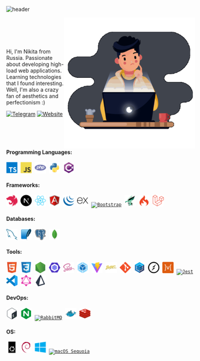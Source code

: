 ![header](https://capsule-render.vercel.app/api?type=blur&height=200&color=gradient&text=TS%20Cheers!&textBg=false&fontSize=36&reversal=false&section=header&animation=twinkling)

<div>
<img align="right" width="350" alt="GIF" src="https://github.com/destyk/destyk/blob/main/images/coding.gif"/>

<br />
<br />
<br />
<br />

Hi, I'm Nikita from Russia. Passionate about developing high-load web applications. Learning technologies that I found interesting. Well, I'm also a crazy fan of aesthetics and perfectionism :)

[![Telegram](https://img.shields.io/badge/Telegram-blue?style=flat-square&logo=Telegram)](https://t.me/destykarpov) [![Website](https://img.shields.io/badge/Website-ED760E?style=flat-square&logo=About.me)](https://destyk.ru)
</div>

<br />
<br />
<br />

#### Programming Languages:
<div>
    <code><a href="https://www.typescriptlang.org/" target="_blank"><img src="https://github.com/devicons/devicon/blob/master/icons/typescript/typescript-original.svg" title="Typescript" alt="Typescript" width="30" height="30" /></a></code>&nbsp
    <code><a href="https://www.javascript.com/" target="_blank"><img src="https://github.com/devicons/devicon/blob/master/icons/javascript/javascript-original.svg" title="Javascript" alt="Javascript" width="30" height="30" /></a></code>&nbsp
    <code><a href="https://www.php.net/" target="_blank"><img src="https://github.com/devicons/devicon/blob/master/icons/php/php-plain.svg" title="PHP" alt="PHP" width="30" height="30" /></a></code>&nbsp
    <code><a href="https://www.python.org/" target="_blank"><img src="https://github.com/devicons/devicon/blob/master/icons/python/python-original.svg" title="Python" alt="Python" width="30" height="30" /></a></code>&nbsp
    <code><a href="https://dotnet.microsoft.com/en-us/languages/csharp" target="_blank"><img src="https://github.com/devicons/devicon/blob/master/icons/csharp/csharp-original.svg" title="C#" alt="C#" width="30" height="30" /></a></code>&nbsp
</div>

#### Frameworks:
<div>
    <code><a href="https://nestjs.com/" target="_blank"><img src="https://github.com/devicons/devicon/blob/master/icons/nestjs/nestjs-original.svg" title="Nest TS/JS" alt="Nest TS/JS" width="30" height="30" /></a></code>&nbsp
    <code><a href="https://nextjs.org/" target="_blank"><img src="https://github.com/devicons/devicon/blob/master/icons/nextjs/nextjs-original.svg" title="Next TS/JS" alt="Next TS/JS" width="30" height="30" /></a></code>&nbsp
    <code><a href="https://reactjs.org/" target="_blank"><img src="https://github.com/devicons/devicon/blob/master/icons/react/react-original.svg" title="React TS/JS" alt="React TS/JS" width="30" height="30" /></a></code>&nbsp
    <code><a href="https://angular.io/" target="_blank"><img src="https://github.com/devicons/devicon/blob/master/icons/angularjs/angularjs-original.svg" title="Angular" alt="Angular" width="30" height="30" /></a></code>&nbsp
    <code><a href="https://jquery.com/" target="_blank"><img src="https://github.com/devicons/devicon/blob/master/icons/jquery/jquery-original.svg" title="JQuery" alt="JQuery" width="30" height="30" /></a></code>&nbsp
    <code><a href="https://expressjs.com/" target="_blank"><img src="https://github.com/devicons/devicon/blob/master/icons/express/express-original.svg" title="Express JS" alt="Express JS" width="30" height="30" /></a></code>&nbsp
    <code><a href="https://getbootstrap.com/docs/3.4/javascript/" target="_blank"><img src="https://profilinator.rishav.dev/skills-assets/bootstrap-plain.svg" title="Bootstrap" alt="Bootstrap" width="30" height="30" /></a></code>&nbsp
    <code><a href="https://phalcon.io/" target="_blank"><img src="https://github.com/devicons/devicon/blob/master/icons/phalcon/phalcon-original.svg" title="PHP Phalcon" alt="PHP Phalcon" width="30" height="30" /></a></code>&nbsp
    <code><a href="https://codeigniter.com/" target="_blank"><img src="https://github.com/devicons/devicon/blob/master/icons/codeigniter/codeigniter-plain.svg" title="PHP CodeIgniter" alt="PHP CodeIgniter" width="30" height="30" /></a></code>&nbsp
    <code><a href="https://laravel.com/" target="_blank"><img src="https://github.com/devicons/devicon/blob/master/icons/laravel/laravel-original.svg" title="PHP Laravel" alt="PHP Laravel" width="30" height="30" /></a></code>&nbsp
</div>

#### Databases:
<div>
    <code><a href="https://mysql.com" target="_blank"><img src="https://github.com/devicons/devicon/blob/master/icons/mysql/mysql-original.svg" title="MySQL" alt="MySQL" width="30" height="30" /></a></code>&nbsp
    <code><a href="https://www.sqlite.org/" target="_blank"><img src="https://github.com/devicons/devicon/blob/master/icons/sqlite/sqlite-original.svg" title="SQLite" alt="SQLite" width="30" height="30" /></a></code>&nbsp
    <code><a href="https://postgresql.com" target="_blank"><img src="https://github.com/devicons/devicon/blob/master/icons/postgresql/postgresql-original.svg" title="PostgreSQL" alt="PostgreSQL" width="30" height="30" /></a></code>&nbsp
    <code><a href="https://mongodb.com" target="_blank"><img src="https://github.com/devicons/devicon/blob/master/icons/mongodb/mongodb-original.svg" title="mongodb" alt="mongodb" width="30" height="30" /></a></code>&nbsp
</div>

#### Tools:
<div>
    <code><a href="https://html.com/html5/" target="_blank"><img src="https://github.com/devicons/devicon/blob/master/icons/html5/html5-original.svg" title="HTML5" alt="HTML5" width="30" height="30" /></a></code>&nbsp
    <code><a href="https://developer.mozilla.org/en-US/docs/Web/CSS" target="_blank"><img src="https://github.com/devicons/devicon/blob/master/icons/css3/css3-original.svg" title="CSS" alt="CSS" width="30" height="30" /></a></code>&nbsp
    <code><a href="https://nodejs.org" target="_blank"><img src="https://github.com/devicons/devicon/blob/master/icons/nodejs/nodejs-original.svg" title="Node.js" alt="Node.js" width="30" height="30" /></a></code>&nbsp
    <code><a href="https://eslint.org" target="_blank"><img src="https://github.com/devicons/devicon/blob/master/icons/eslint/eslint-original.svg" title="ESLint" alt="ESLint" width="30" height="30" /></a></code>&nbsp;
    <code><a href="https://sass-lang.com" target="_blank"><img src="https://github.com/devicons/devicon/blob/master/icons/sass/sass-original.svg" title="SASS/SCSS" alt="SASS/SCSS" width="30" height="30" /></a></code>&nbsp;
    <code><a href="https://webpack.js.org" target="_blank"><img src="https://github.com/devicons/devicon/blob/master/icons/webpack/webpack-original.svg" title="Webpack" alt="Webpack" width="30" height="30" /></a></code>&nbsp;
    <code><a href="https://vitejs.dev" target="_blank"><img src="https://github.com/devicons/devicon/blob/master/icons/vitejs/vitejs-original.svg" title="ViteJS" alt="ViteJS" width="30" height="30" /></a></code>&nbsp;
    <code><a href="https://babeljs.io" target="_blank"><img src="https://github.com/devicons/devicon/blob/master/icons/babel/babel-original.svg" title="Babel" alt="Babel" width="30" height="30" /></a></code>&nbsp;
    <code><a href="https://git-scm.com" target="_blank"><img src="https://github.com/devicons/devicon/blob/master/icons/git/git-original.svg" title="Git" alt="Git" width="30" height="30" /></a></code>&nbsp
    <code><a href="https://sequelize.org" target="_blank"><img src="https://github.com/devicons/devicon/blob/master/icons/sequelize/sequelize-original.svg" title="Sequelize" alt="Sequelize" width="30" height="30" /></a></code>&nbsp
    <code><a href="https://socket.io" target="_blank"><img src="https://github.com/devicons/devicon/blob/master/icons/socketio/socketio-original.svg" title="Socket.IO" alt="Socket.IO" width="30" height="30" /></a></code>&nbsp
    <code><a href="https://mobx.js.org" target="_blank"><img src="https://github.com/devicons/devicon/blob/master/icons/mobx/mobx-plain.svg" title="MobX" alt="MobX" width="30" height="30" /></a></code>&nbsp
    <code><a href="https://www.jestjs.io/" target="_blank"><img src="https://profilinator.rishav.dev/skills-assets/jest.svg" title="Jest" alt="Jest" width="30" height="30" /></a></code>&nbsp
    <code><a href="https://code.visualstudio.com" target="_blank"><img src="https://github.com/devicons/devicon/blob/master/icons/vscode/vscode-original.svg" title="VSCode" alt="VSCode" width="30" height="30" /></a></code>&nbsp
    <code><a href="https://graphql.org" target="_blank"><img src="https://github.com/devicons/devicon/blob/master/icons/graphql/graphql-plain.svg" title="GraphQL" alt="GraphQL" width="30" height="30" /></a></code>&nbsp
    <code><a href="https://www.prisma.io" target="_blank"><img src="https://github.com/devicons/devicon/blob/master/icons/prisma/prisma-original.svg" title="Prisma" alt="Prisma" width="30" height="30" /></a></code>&nbsp
</div>

#### DevOps:
<div>
    <code><a href="https://www.gnu.org/software/bash/manual/bash.html" target="_blank"><img src="https://github.com/devicons/devicon/blob/master/icons/bash/bash-original.svg" title="Bash" alt="Bash" width="30" height="30" /></a></code>&nbsp
    <code><a href="https://nginx.org" target="_blank"><img src="https://github.com/devicons/devicon/blob/master/icons/nginx/nginx-original.svg" title="Nginx" alt="Nginx" width="30" height="30" /></a></code>&nbsp
    <code><a href="https://www.rabbitmq.com/" target="_blank"><img src="https://profilinator.rishav.dev/skills-assets/rabbitmq-icon.svg" title="RabbitMQ" alt="RabbitMQ" width="30" height="30" /></a></code>&nbsp
    <code><a href="https://docker.com" target="_blank"><img src="https://github.com/devicons/devicon/blob/master/icons/docker/docker-original.svg" title="Docker" alt="Docker" width="30" height="30" /></a></code>&nbsp
    <code><a href="https://redis.io" target="_blank"><img src="https://github.com/devicons/devicon/blob/master/icons/redis/redis-original.svg" title="Redis" alt="Redis" width="30" height="30" /></a></code>&nbsp
</div>

#### OS:
<div>
    <code><a href="https://ubuntu.com" target="_blank"><img src="https://github.com/devicons/devicon/blob/master/icons/ubuntu/ubuntu-plain.svg" title="Ubuntu" alt="Ubuntu" width="30" height="30" /></a></code>&nbsp
    <code><a href="https://debian.org" target="_blank"><img src="https://github.com/devicons/devicon/blob/master/icons/debian/debian-original.svg" title="Debian" alt="Debian" width="30" height="30" /></a></code>&nbsp
    <code><a href="https://windows.microsoft.com" target="_blank"><img src="https://github.com/devicons/devicon/blob/master/icons/windows8/windows8-original.svg" title="Windows" alt="Windows" width="30" height="30" /></a></code>&nbsp
    <code><a href="https://ru.wikipedia.org/wiki/MacOS" target="_blank"><img src="https://parsefiles.back4app.com/JPaQcFfEEQ1ePBxbf6wvzkPMEqKYHhPYv8boI1Rc/61f102b4024a1b52dd770031517a10a7_low_res_macOS_Sequoia.png" title="macOS Sequoia" alt="macOS Sequoia" width="30" height="30" /></a></code>&nbsp
</div>

